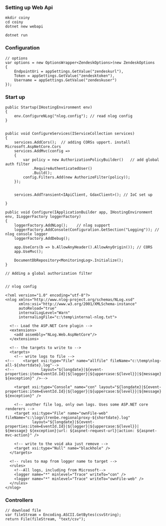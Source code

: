 ### Setting up Web Api

    mkdir coiny
    cd coiny
    dotnet new webapi
    
    dotnet run

### Configuration

    // options
    var options = new OptionsWrapper<ZendeskOptions>(new ZendeskOptions
    {
        EndpointUri = appSettings.GetValue("zendeskurl"),
        Token = appSettings.GetValue("zendesktoken"),
        Username = appSettings.GetValue("zendeskuser")
    });

### Start up

    public Startup(IHostingEnvironment env)
    {
        env.ConfigureNLog("nlog.config"); // read nlog config
    }


    public void ConfigureServices(IServiceCollection services)
    {
        services.AddCors();  // adding CORSs upport. install Microsoft.AspNetCore.Cors
        services.AddMvc(config =>
        {
            var policy = new AuthorizationPolicyBuilder()   // add global auth filter
                .RequireAuthenticatedUser()
                .Build();
            config.Filters.Add(new AuthorizeFilter(policy));
        });
    
        
        services.AddTransient<IApiClient, GdaxClient>(); // IoC set up

    }

    public void Configure(IApplicationBuilder app, IHostingEnvironment env, ILoggerFactory loggerFactory)
    {
        loggerFactory.AddNLog();    // nlog support
        loggerFactory.AddConsole(Configuration.GetSection("Logging")); // nlog console logger
        loggerFactory.AddDebug();

        app.UseCors(b => b.AllowAnyHeader().AllowAnyOrigin()); // CORS
        app.UseMvc();

        DocumentDbRepository<MonitoringLog>.Initialize();
    }
    
    // Adding a global authorization filter


    // nlog config

    <?xml version="1.0" encoding="utf-8"?>
    <nlog xmlns="http://www.nlog-project.org/schemas/NLog.xsd"
          xmlns:xsi="http://www.w3.org/2001/XMLSchema-instance"
          autoReload="true"
          internalLogLevel="Warn"
          internalLogFile="c:\temp\internal-nlog.txt">

      <!-- Load the ASP.NET Core plugin -->
      <extensions>
        <add assembly="NLog.Web.AspNetCore"/>
      </extensions>

      <!-- the targets to write to -->
      <targets>
        <!-- write logs to file -->
    <!--    <target xsi:type="File" name="allfile" fileName="c:\temp\nlog-all-${shortdate}.log"-->
    <!--            layout="${longdate}|${event-properties:item=EventId.Id}|${logger}|${uppercase:${level}}|${message} ${exception}" />-->

        <target xsi:type="Console" name="con" layout="${longdate}|${event-properties:item=EventId.Id}|${logger}|${uppercase:${level}}|${message} ${exception}" />

        <!-- another file log, only own logs. Uses some ASP.NET core renderers -->
        <target xsi:type="File" name="ownFile-web" fileName="c:\logs\trenbe.regionalproxy-${shortdate}.log"
                layout="${longdate}|${event-properties:item=EventId.Id}|${logger}|${uppercase:${level}}|  ${message} ${exception}|url: ${aspnet-request-url}|action: ${aspnet-mvc-action}" />

        <!-- write to the void aka just remove -->
        <target xsi:type="Null" name="blackhole" />
      </targets>

      <!-- rules to map from logger name to target -->
      <rules>
        <!--All logs, including from Microsoft-->
        <logger name="*" minlevel="Trace" writeTo="con" />
        <logger name="*" minlevel="Trace" writeTo="ownFile-web" />
      </rules>
    </nlog>





### Controllers

    // download file
    var fileStream = Encoding.ASCII.GetBytes(csvString);
    return File(fileStream, "text/csv");

